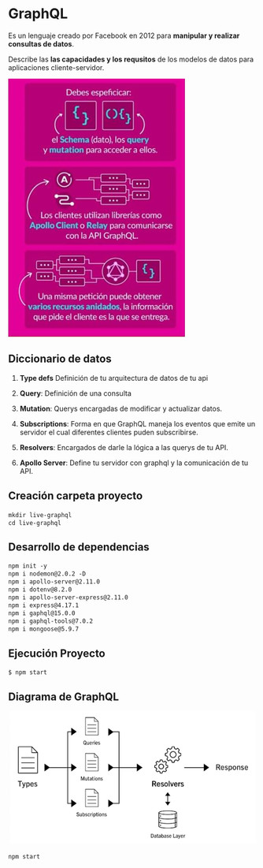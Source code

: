 # GraphQL

Es un lenguaje creado por Facebook en 2012 para **manipular y realizar consultas de datos**.

Describe las **las capacidades y los requsitos** de los modelos de datos para aplicaciones cliente-servidor.

![](images/GraphQL1.png)

## Diccionario de datos


1. **Type defs** Definición de tu arquitectura de datos de tu api

2. **Query**: Definición de una consulta

3. **Mutation**: Querys encargadas de modificar y actualizar datos.

4. **Subscriptions**: Forma en que GraphQL maneja los eventos que emite un servidor el cual diferentes clientes puden subscribirse.

5. **Resolvers**: Encargados de darle la lógica a las querys de tu API.

6. **Apollo Server**: Define tu servidor con graphql y la comunicación de tu API.


## Creación carpeta proyecto

```
mkdir live-graphql
cd live-graphql
```

## Desarrollo de dependencias

```
npm init -y
npm i nodemon@2.0.2 -D
npm i apollo-server@2.11.0
npm i dotenv@8.2.0
npm i apollo-server-express@2.11.0
npm i express@4.17.1
npm i gaphql@15.0.0
npm i gaphql-tools@7.0.2
npm i mongoose@5.9.7
```

## Ejecución Proyecto

```
$ npm start 
```

## Diagrama de GraphQL

![](images/GraphQL.png)

```
npm start 
```
